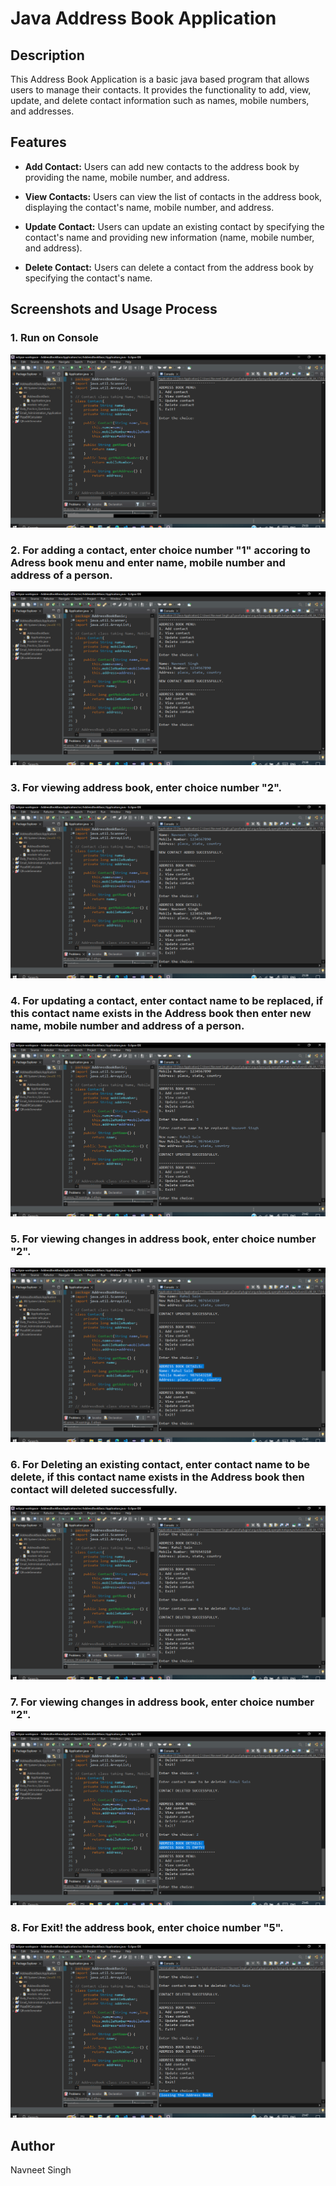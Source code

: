 # Java Address Book Application

## Description

This Address Book Application is a basic java based program that allows users to manage their contacts. It provides the functionality to add, view, update, and delete contact information such as names, mobile numbers, and addresses.

## Features

- **Add Contact:** Users can add new contacts to the address book by providing the name, mobile number, and address.

- **View Contacts:** Users can view the list of contacts in the address book, displaying the contact's name, mobile number, and address.

- **Update Contact:** Users can update an existing contact by specifying the contact's name and providing new information (name, mobile number, and address).

- **Delete Contact:** Users can delete a contact from the address book by specifying the contact's name.

## Screenshots and Usage Process

### 1. Run on Console

![screenshot](./screenshots/screenshot-1.png)

### 2. For adding a contact, enter choice number "1" accoring to Adress book menu and enter name, mobile number and address of a person.

![screenshot](./screenshots/screenshot-2.png)

### 3. For viewing address book, enter choice number "2".

![screenshot](./screenshots/screenshot-3.png)

### 4. For updating a contact, enter contact name to be replaced, if this contact name exists in the Address book then enter new name, mobile number and address of a person.

![screenshot](./screenshots/screenshot-4.png)

### 5. For viewing changes in address book, enter choice number "2".

![screenshot](./screenshots/screenshot-5.png)

### 6. For Deleting an existing contact, enter contact name to be delete, if this contact name exists in the Address book then contact will deleted successfully.

![screenshot](./screenshots/screenshot-6.png)

### 7. For viewing changes in address book, enter choice number "2".

![screenshot](./screenshots/screenshot-7.png)

### 8. For Exit! the address book, enter choice number "5".

![screenshot](./screenshots/screenshot-8.png)

## Author 

Navneet Singh
